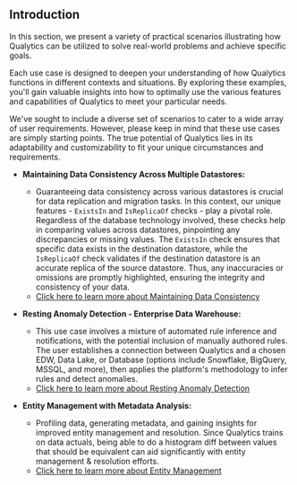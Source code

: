 ## Introduction

In this section, we present a variety of practical scenarios illustrating how Qualytics can be utilized to solve real-world problems and achieve specific goals.

Each use case is designed to deepen your understanding of how Qualytics functions in different contexts and situations. By exploring these examples, you'll gain valuable insights into how to optimally use the various features and capabilities of Qualytics to meet your particular needs.

We've sought to include a diverse set of scenarios to cater to a wide array of user requirements. However, please keep in mind that these use cases are simply starting points. The true potential of Qualytics lies in its adaptability and customizability to fit your unique circumstances and requirements.

- **Maintaining Data Consistency Across Multiple Datastores:**
    - Guaranteeing data consistency across various datastores is crucial for data replication and migration tasks. In this context, our unique features - `ExistsIn` and `IsReplicaOf` checks - play a pivotal role. Regardless of the database technology involved, these checks help in comparing values across datastores, pinpointing any discrepancies or missing values. The `ExistsIn` check ensures that specific data exists in the destination datastore, while the `IsReplicaOf` check validates if the destination datastore is an accurate replica of the source datastore. Thus, any inaccuracies or omissions are promptly highlighted, ensuring the integrity and consistency of your data.
    - [Click here to learn more about Maintaining Data Consistency](/docs/use-cases/maintaining-data-consistency-across-multiple-datastores.md)

- **Resting Anomaly Detection - Enterprise Data Warehouse:**
    - This use case involves a mixture of automated rule inference and notifications, with the potential inclusion of manually authored rules. The user establishes a connection between Qualytics and a chosen EDW, Data Lake, or Database (options include Snowflake, BigQuery, MSSQL, and more), then applies the platform's methodology to infer rules and detect anomalies.
    - [Click here to learn more about Resting Anomaly Detection]()

- **Entity Management with Metadata Analysis:**
    - Profiling data, generating metadata, and gaining insights for improved entity management and resolution. Since Qualytics trains on data actuals, being able to do a histogram diff between values that should be equivalent can aid significantly with entity management & resolution efforts.
    - [Click here to learn more about Entity Management](/docs/use-cases/entity-management.md)

